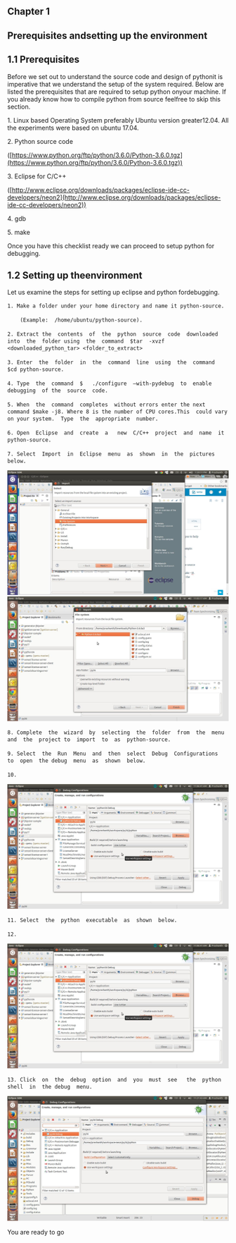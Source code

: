 ## Chapter​ ​1
## Prerequisites​ and​ setting​ ​up​ the​ environment
## 1.1​ ​Prerequisites

Before​​ we​ set​ out​ to​​ understand​​ the​​ source​ code​ and​ design​ of​ python​ it​ is​ imperative​ that​ we understand the​ setup​ of​ the​ system​ required. Below​ are​ listed​ the​ prerequisites​ that​ are​ required​ to​ setup​ python​ on​ your​ machine.​ If​ you already​ know​ how​ to​ compile​ python​ from​ source​ feel​ ​free​ to​ skip​​ this​ section.

1.​ Linux​​ based ​Operating​ System​ preferably​ Ubuntu​ version​ greater​ ​12.04.​ All​ the experiments were​ based​ on​ ​ubuntu​ 17.04.

2.​ Python​ source​ code

([https://www.python.org/ftp/python/3.6.0/Python-3.6.0.tgz](https://www.python.org/ftp/python/3.6.0/Python-3.6.0.tgz)​)

3.​ ​Eclipse​​ for​​ C/C++

(​[http://www.eclipse.org/downloads/packages/eclipse-ide-cc-developers/neon2](http://www.eclipse.org/downloads/packages/eclipse-ide-cc-developers/neon2))

4.​ gdb

5.​ make

Once​ ​you​ have​​ this​ ​checklist​ ​ready​ ​we​ ​can​ proceed​ ​to​ ​setup​ ​python​ ​for​ ​debugging.

## 1.2​​ ​Setting​ up​ the​ environment

Let​ ​us​ ​examine​ ​the​ ​steps​ for​ ​setting​ up​ ​eclipse​ ​and​ python​ for​ ​debugging.	

	1. Make​ a folder​​ under​​ your​​ home​​ directory​ and​ name​ it​ python-source.
		
		(Example:​ ​ /home/ubuntu/python-source).
	
	2. Extract​ the​ ​ contents​ ​ of​ ​ the​ ​ python​ ​ source​ ​ code​ ​ downloaded​ ​ into​ ​ the​ ​ folder using​ ​ the​ ​ command​ ​ $tar​ ​ -xvzf​ ​ 			
	<downloaded_python_tar> <folder_to_extract>
	
	3. Enter​ ​ the​ ​ folder​ ​ in​ ​ the​ ​ command​ ​ line​ ​ using​ ​ the​ ​ command​ ​ $cd python-source.
	
	4. Type​ ​ the​ ​ command​ ​ $ ​ ​ ./configure​ ​ –with-pydebug​ ​ to​ ​ enable​ ​ debugging​ ​ of the​ ​ source​ ​ code.
	
	5. When​ ​ the​ ​ command​ ​ completes​ ​ without​ ​errors​ ​enter​ ​the​ ​next​ ​command $make​ ​-j8.​ ​Where​ ​8 ​is​ ​the​ ​number​ ​of​ CPU​ cores.​This​ ​ could​ ​vary​		   on​​ your system.​ ​ Type​ ​ the​ ​ appropriate​ ​ number.
	
	6. Open​ ​ Eclipse​ ​ and​ ​ create​ ​ a ​ ​ new​ ​ C/C++​ ​ project​ ​ and​ ​ name​ ​ it​ ​ python-source.
	
	7. Select​ ​ Import​ ​ in​ ​ Eclipse​ ​ menu​ ​ as​ ​ shown​ ​ in​ ​ the​ ​ pictures​ ​ below.
![img](img/img.png)
![img](img/img2.png)
	
	8. Complete​ ​ the​ ​ wizard​ ​ by​ ​ selecting​ ​ the​ ​ folder​ ​ from​ ​ the​ ​ menu​ ​ and​ ​ the​ ​ project to​ ​ import​ ​ to​ ​ as​ ​ python-source.
	
	9. Select​ ​ the​ ​ Run​ ​ Menu​ ​ and​ ​ then​ ​ select​ ​ Debug​ ​ Configurations​ ​ to​ ​ open​ ​ the debug​ ​ menu​ ​ as​ ​ shown​ ​ below.

	10.
![img](img/img3.png)
	
	11. Select​ ​ the​ ​ python​ ​ executable​ ​ as​ ​ shown​ ​ below.

	12.
![img](img/img4.png)

	13. Click​ ​ on​ ​ the​ ​ debug​ ​ option​ ​ and​ ​ you​ ​ must​ ​ see​ ​ ​ the​ ​ python​ ​ shell​ ​ in​ ​ the debug​ ​ menu.

![img](img/img5.png)

You are ready to go
